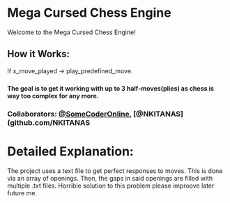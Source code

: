 # Mega Cursed Chess Engine
Welcome to the Mega Cursed Chess Engine!
## How it Works:
If x_move_played -> play_predefined_move.
###
**The goal is to get it working with up to 3 half-moves(plies) as chess is way too complex for any more.**
### Collaborators: [@SomeCoderOnline](github.com/SomeCoderOnline), [@NKITANAS](github.com/NKITANAS
# Detailed Explanation:
The project uses a text file to get perfect responses to moves. This is done via an array of openings. Then, the gaps in said openings are filled with multiple .txt files. Horrible solution to this problem please improove later future me.
